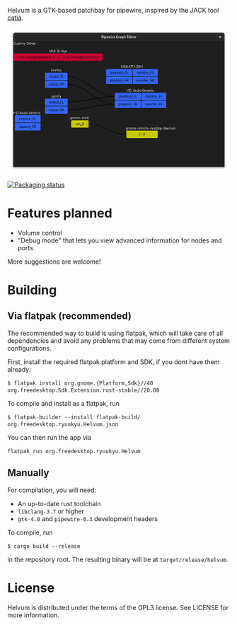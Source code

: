Helvum is a GTK-based patchbay for pipewire, inspired by the JACK tool [catia](https://kx.studio/Applications:Catia).

![Screenshot](docs/screenshot.png)

[![Packaging status](https://repology.org/badge/vertical-allrepos/helvum.svg)](https://repology.org/project/helvum/versions)


# Features planned

- Volume control
- "Debug mode" that lets you view advanced information for nodes and ports

More suggestions are welcome!

# Building

## Via flatpak (recommended)
The recommended way to build is using flatpak, which will take care of all dependencies and avoid any problems that may come from different system configurations.

First, install the required flatpak platform and SDK, if you dont have them already:
```shell
$ flatpak install org.gnome.{Platform,Sdk}//40 org.freedesktop.Sdk.Extension.rust-stable//20.08
```

To compile and install as a flatpak, run
```shell
$ flatpak-builder --install flatpak-build/ org.freedesktop.ryuukyu.Helvum.json
```

You can then run the app via
```shell
flatpak run org.freedesktop.ryuukyu.Helvum
```

## Manually
For compilation, you will need:

- An up-to-date rust toolchain
- `libclang-3.7` or higher
- `gtk-4.0` and `pipewire-0.3` development headers

To compile, run

    $ cargo build --release

in the repository root.
The resulting binary will be at `target/release/helvum`.

# License
Helvum is distributed under the terms of the GPL3 license.
See LICENSE for more information.